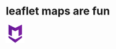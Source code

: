 
# leaflet maps are fun

![](https://github.com/adam-p/markdown-here/raw/master/src/common/images/icon48.png)

